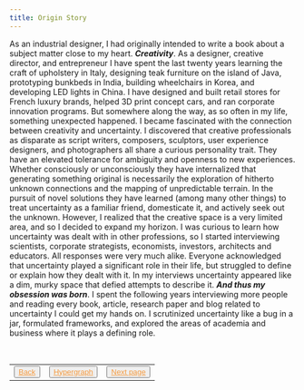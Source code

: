 ```yaml
---
title: Origin Story
---
```

As an industrial designer, I had originally intended to write a book about a subject matter close to my heart. ***Creativity***. As a designer, creative director, and entrepreneur I have spent the last twenty years learning the craft of upholstery in Italy, designing teak furniture on the island of Java,  prototyping bunkbeds in India, building wheelchairs in Korea, and developing LED lights in China. I have designed and built retail stores for French luxury brands, helped 3D print concept cars, and ran corporate innovation programs. But somewhere along the way, as so often in my life, something unexpected happened. I became fascinated with the connection between creativity and uncertainty. I discovered that creative professionals as disparate as script writers, composers, sculptors, user experience designers, and photographers all share a curious personality trait. They have an elevated tolerance for ambiguity and openness to new experiences. Whether consciously or unconsciously they have internalized that generating something original is necessarily the exploration of hitherto unknown connections and the mapping of unpredictable terrain. In the pursuit of novel solutions they have learned (among many other things) to treat uncertainty as a familiar friend, domesticate it, and actively seek out the unknown. However, I realized that the creative space is a very limited area, and so I decided to expand my horizon. I was curious to learn how uncertainty was dealt with in other professions, so I started interviewing scientists, corporate strategists, economists, investors, architects and educators. All responses were very much alike. Everyone acknowledged that uncertainty played a significant role in their life, but struggled to define or explain how they dealt with it. In my interviews uncertainty appeared like a dim, murky space that defied attempts to describe it. ***And thus my obsession was born***. I spent the following years interviewing more people and reading every book, article, research paper and blog related to uncertainty I could get my hands on. I scrutinized uncertainty like a bug in a jar, formulated frameworks, and explored the areas of academia and business where it plays a defining role.

<table> 
  <tr>  
    <td><button type="button"><a href="/home" style="color: #f5993d">Back</a></button></td>  
    <td><button type="button"><a href="/hypergraph" style="color: #f5993d">Hypergraph</a></button></td>   
    <td><button type="button"><a href="/on-uncertainty" style="color: #f5993d">Next page</a></button> </td>  
  </tr>   
</table>
